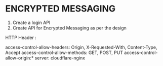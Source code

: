 # ENCRYPTED MESSAGING
1. Create a login API 
2. Create API for Encrypted Messaging  as per the design 

HTTP Header :  

access-control-allow-headers: Origin, X-Requested-With, Content-Type, Accept
access-control-allow-methods: GET, POST, PUT
access-control-allow-origin:*
server: cloudflare-nginx
